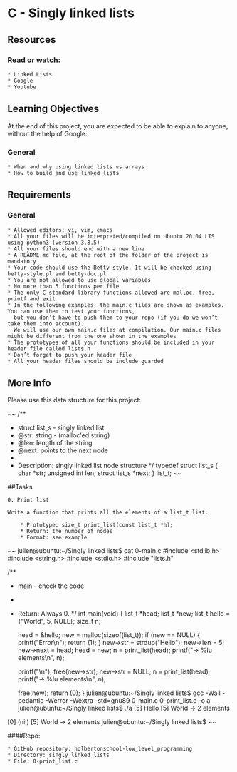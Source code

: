 # C - Singly linked lists

## Resources

### Read or watch:

	* Linked Lists
	* Google
	* Youtube

## Learning Objectives

At the end of this project, you are expected to be able to explain to anyone, without the help of Google:

### General

	* When and why using linked lists vs arrays
	* How to build and use linked lists

## Requirements

### General

	* Allowed editors: vi, vim, emacs
	* All your files will be interpreted/compiled on Ubuntu 20.04 LTS using python3 (version 3.8.5)
	* All your files should end with a new line
	* A README.md file, at the root of the folder of the project is mandatory
	* Your code should use the Betty style. It will be checked using betty-style.pl and betty-doc.pl
	* You are not allowed to use global variables
	* No more than 5 functions per file
	* The only C standard library functions allowed are malloc, free, printf and exit
	* In the following examples, the main.c files are shown as examples. You can use them to test your functions, 
	  but you don’t have to push them to your repo (if you do we won’t take them into account).
	  We will use our own main.c files at compilation. Our main.c files might be different from the one shown in the examples
	* The prototypes of all your functions should be included in your header file called lists.h
	* Don’t forget to push your header file
	* All your header files should be include guarded

## More Info

Please use this data structure for this project:

~~
/**
 * struct list_s - singly linked list
 * @str: string - (malloc'ed string)
 * @len: length of the string
 * @next: points to the next node
 *
 * Description: singly linked list node structure
 */
typedef struct list_s
{
    char *str;
    unsigned int len;
    struct list_s *next;
} list_t;
~~

##Tasks

	0. Print list

	Write a function that prints all the elements of a list_t list.

		* Prototype: size_t print_list(const list_t *h);
		* Return: the number of nodes
		* Format: see example
~~
julien@ubuntu:~/Singly linked lists$ cat 0-main.c
#include <stdlib.h>
#include <string.h>
#include <stdio.h>
#include "lists.h"

/**
 * main - check the code
 *
 * Return: Always 0.
 */
int main(void)
{
    list_t *head;
    list_t *new;
    list_t hello = {"World", 5, NULL};
    size_t n;

    head = &hello;
    new = malloc(sizeof(list_t));
    if (new == NULL)
    {
        printf("Error\n");
        return (1);
    }
    new->str = strdup("Hello");
    new->len = 5;
    new->next = head;
    head = new;
    n = print_list(head);
    printf("-> %lu elements\n", n);

    printf("\n");
    free(new->str);
    new->str = NULL;
    n = print_list(head);
    printf("-> %lu elements\n", n);

    free(new);
    return (0);
}
julien@ubuntu:~/Singly linked lists$ gcc -Wall -pedantic -Werror -Wextra -std=gnu89 0-main.c 0-print_list.c -o a
julien@ubuntu:~/Singly linked lists$ ./a 
[5] Hello
[5] World
-> 2 elements

[0] (nil)
[5] World
-> 2 elements
julien@ubuntu:~/Singly linked lists$ 
~~

####Repo:

	* GitHub repository: holbertonschool-low_level_programming
	* Directory: singly_linked_lists
	* File: 0-print_list.c

